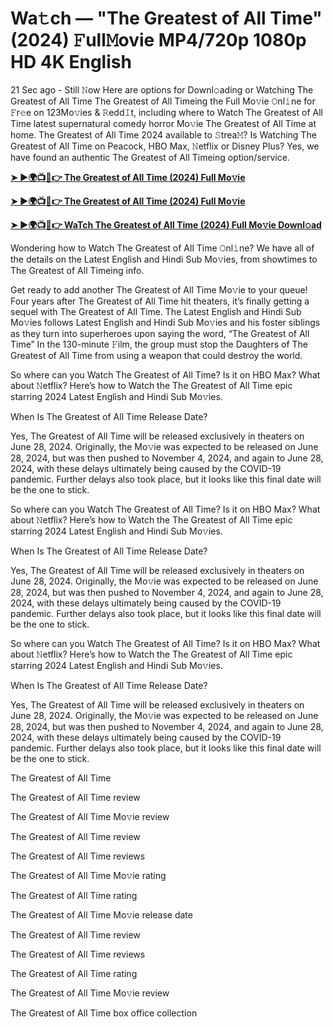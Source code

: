 <h1>Wa𝚝ch — "The Greatest of All Time" (2024) 𝙵ull𝙼ovie MP4/720p 1080p HD 4K English</h1>

21 Sec ago - Still 𝙽ow Here are options for Downl𝚘ading or Watching The Greatest of All Time The Greatest of All Timeing the Full Mo𝚟ie 𝙾nl𝚒ne for 𝙵r𝚎e on 123Mo𝚟ies & 𝚁edd𝙸t, including where to Watch The Greatest of All Time latest supernatural comedy horror Mo𝚟ie The Greatest of All Time at home. The Greatest of All Time 2024 available to 𝚂trea𝙼? Is Watching The Greatest of All Time on Peacock, HBO Max, 𝙽etflix or Disney Plus? Yes, we have found an authentic The Greatest of All Timeing option/service.

**[➤ ►🌍📺📱👉 The Greatest of All Time (2024) Full Mo𝚟ie](https://cutt.ly/AeWO8Ule)**

**[➤ ►🌍📺📱👉 The Greatest of All Time (2024) Full Mo𝚟ie](https://cutt.ly/AeWO8Ule)**

**[➤ ►🌍📺📱👉 WaTch The Greatest of All Time (2024) Full Mo𝚟ie Downl𝚘ad](https://cutt.ly/AeWO8Ule)**

Wondering how to Watch The Greatest of All Time 𝙾nl𝚒ne? We have all of the details on the Latest English and Hindi Sub Mo𝚟ies, from showtimes to The Greatest of All Timeing info.

Get ready to add another The Greatest of All Time Mo𝚟ie to your queue! Four years after The Greatest of All Time hit theaters, it’s finally getting a sequel with The Greatest of All Time. The Latest English and Hindi Sub Mo𝚟ies follows Latest English and Hindi Sub Mo𝚟ies and his foster siblings as they turn into superheroes upon saying the word, “The Greatest of All Time” In the 130-minute 𝙵ilm, the group must stop the Daughters of The Greatest of All Time from using a weapon that could destroy the world.

So where can you Watch The Greatest of All Time? Is it on HBO Max? What about 𝙽etflix? Here’s how to Watch the The Greatest of All Time epic starring 2024 Latest English and Hindi Sub Mo𝚟ies.

When Is The Greatest of All Time Release Date?

Yes, The Greatest of All Time will be released exclusively in theaters on June 28, 2024. Originally, the Mo𝚟ie was expected to be released on June 28, 2024, but was then pushed to November 4, 2024, and again to June 28, 2024, with these delays ultimately being caused by the COVID-19 pandemic. Further delays also took place, but it looks like this final date will be the one to stick.

So where can you Watch The Greatest of All Time? Is it on HBO Max? What about 𝙽etflix? Here’s how to Watch the The Greatest of All Time epic starring 2024 Latest English and Hindi Sub Mo𝚟ies.

When Is The Greatest of All Time Release Date?

Yes, The Greatest of All Time will be released exclusively in theaters on June 28, 2024. Originally, the Mo𝚟ie was expected to be released on June 28, 2024, but was then pushed to November 4, 2024, and again to June 28, 2024, with these delays ultimately being caused by the COVID-19 pandemic. Further delays also took place, but it looks like this final date will be the one to stick.

So where can you Watch The Greatest of All Time? Is it on HBO Max? What about 𝙽etflix? Here’s how to Watch the The Greatest of All Time epic starring 2024 Latest English and Hindi Sub Mo𝚟ies.

When Is The Greatest of All Time Release Date?

Yes, The Greatest of All Time will be released exclusively in theaters on June 28, 2024. Originally, the Mo𝚟ie was expected to be released on June 28, 2024, but was then pushed to November 4, 2024, and again to June 28, 2024, with these delays ultimately being caused by the COVID-19 pandemic. Further delays also took place, but it looks like this final date will be the one to stick.

The Greatest of All Time

The Greatest of All Time review

The Greatest of All Time Mo𝚟ie review

The Greatest of All Time review

The Greatest of All Time reviews

The Greatest of All Time Mo𝚟ie rating

The Greatest of All Time rating

The Greatest of All Time Mo𝚟ie release date

The Greatest of All Time review

The Greatest of All Time reviews

The Greatest of All Time rating

The Greatest of All Time Mo𝚟ie review

The Greatest of All Time box office collection
